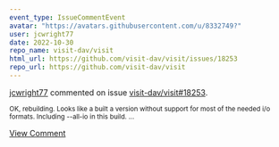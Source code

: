 ```yaml
---
event_type: IssueCommentEvent
avatar: "https://avatars.githubusercontent.com/u/8332749?"
user: jcwright77
date: 2022-10-30
repo_name: visit-dav/visit
html_url: https://github.com/visit-dav/visit/issues/18253
repo_url: https://github.com/visit-dav/visit
---
```


<a href='https://github.com/jcwright77' target='_blank'>jcwright77</a> commented on issue <a href='https://github.com/visit-dav/visit/issues/18253' target='_blank'>visit-dav/visit#18253</a>.

<small>OK, rebuilding. Looks like a built a version without support for most of the needed i/o formats. Including --all-io in this build....</small>

<a href='https://github.com/visit-dav/visit/issues/18253' target='_blank'>View Comment</a>